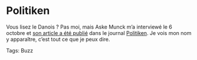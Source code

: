 # Politiken

Vous lisez le Danois ? Pas moi, mais Aske Munck m’a interviewé le 6 octobre et [son article a été publié](http://blog.tcrouzet.comhttps://tcrouzet.com/images_tc/20061011politiken.pdf) dans le journal [Politiken](http://politiken.dk/). Je vois mon nom y apparaître, c’est tout ce que je peux dire.

Tags: Buzz